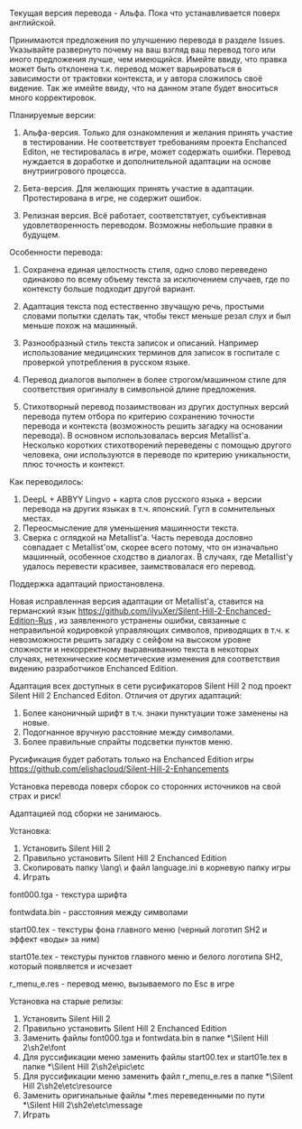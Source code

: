 Текущая версия перевода - Альфа. Пока что устанавливается поверх английской.

Принимаются предложения по улучшению перевода в разделе Issues. Указывайте развернуто почему на ваш взгляд ваш перевод того или иного предложения лучше, чем имеющийся. Имейте ввиду, что правка может быть отклонена т.к. перевод может варьироваться в зависимости от трактовки контекста, и у автора сложилось своё видение. Так же имейте ввиду, что на данном этапе будет вноситься много корректировок.



Планируемые версии:

1. Альфа-версия. Только для ознакомления и желания принять участие в тестировании. Не соответствует требованиям проекта Enchanced Editon, не тестировалась в игре, может содержать ошибки. Перевод нуждается в доработке и дополнительной адаптации на основе внутриигрового процесса.

2. Бета-версия. Для желающих принять участие в адаптации. Протестирована в игре, не содержит ошибок.

3. Релизная версия. Всё работает, соответствтует, субъективная удовлетворенность переводом. Возможны небольшие правки в будущем.



Особенности перевода:

1. Сохранена единая целостность стиля, одно слово переведено одинаково по всему объему текста за исключением случаев, где по контексту больше подходит другой вариант.

2. Адаптация текста под естественно звучащую речь, простыми словами попытки сделать так, чтобы текст меньше резал слух и был меньше похож на машинный.

3. Разнообразный стиль текста записок и описаний. Например использование медицинских терминов для записок в госпитале с проверкой употребления в русском языке.

4. Перевод диалогов выполнен в более строгом/машинном стиле для соответствия оригиналу в символьной длине предложения.

5. Стихотворный перевод позаимствован из других доступных версий перевода путем отбора по критерию сохранению точности перевода и контекста (возможность решить загадку на основании перевода). В основном использовалась версия Metallist'а. Несколько коротких стихотворений переведены с помощью другого человека, они используются в переводе по критерию уникальности, плюс точность и контекст.



Как переводилось:

1. DeepL + ABBYY Lingvo + карта слов русского языка + версии перевода на других языках в т.ч. японский. Гугл в сомнительных местах.
2. Переосмысление для уменьшения машинности текста.
3. Сверка с оглядкой на Metallist'а. Часть перевода дословно совпадает с Metallist'ом, скорее всего потому, что он изначально машинный, особенное сходство в диалогах. В случаях, где Metallist'у удалось перевести красивее, заимствовалася его перевод.


Поддержка адаптаций приостановлена.

Новая исправленная версия адаптации от Metallist'a, ставится на германский язык https://github.com/ilyuXer/Silent-Hill-2-Enchanced-Edition-Rus , из заявленного устранены ошибки, связанные с неправильной кодировкой управляющих символов, приводящих в т.ч. к невозможности решить загадку с сейфом на высоком уровне сложности и некорректному выравниванию текста в некоторых случаях, нетехнические косметические изменения для соответствия видению разработчиков Enchanced Edition.

Адаптация всех доступных в сети русификаторов Silent Hill 2 под проект Silent Hill 2 Enchanced Editon.
Отличия от других адаптаций:
1. Более каноничный шрифт в т.ч. знаки пунктуации тоже заменены на новые.
2. Подогнанное вручную расстояние между символами.
3. Более правильные спрайты подсветки пунктов меню.

Русификация будет работать только на Enchanced Edition игры https://github.com/elishacloud/Silent-Hill-2-Enhancements

Установка перевода поверх сборок со сторонних источников на свой страх и риск!

Адаптацией под сборки не занимаюсь.

Установка:
1. Установить Silent Hill 2
2. Правильно установить Silent Hill 2 Enchanced Edition
3. Скопировать папку \lang\ и файл language.ini в корневую папку игры
4. Играть

font000.tga - текстура шрифта

fontwdata.bin - расстояния между символами

start00.tex - текстуры фона главного меню (черный логотип SH2 и эффект «воды» за ним)

start01e.tex - текстуры пунктов главного меню и белого логотипа SH2, который появляется и исчезает

r_menu_e.res - перевод меню, вызываемого по Esc в игре

Установка на старые релизы:
1. Установить Silent Hill 2
2. Правильно установить Silent Hill 2 Enchanced Edition
3. Заменить файлы font000.tga и fontwdata.bin в папке *\Silent Hill 2\sh2e\font
4. Для руссификации меню заменить файлы start00.tex и start01e.tex в папке *\Silent Hill 2\sh2e\pic\etc
5. Для руссификации меню заменить файл r_menu_e.res в папке *\Silent Hill 2\sh2e\etc\resource
6. Заменить оригинальные файлы *.mes переведенными по пути *\Silent Hill 2\sh2e\etc\message
7. Играть
